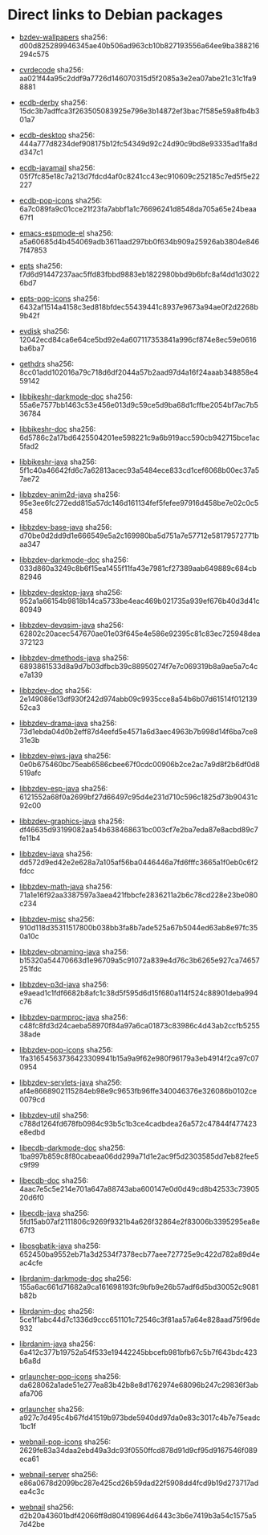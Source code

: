 # Direct links to Debian packages
 
  - [bzdev-wallpapers](./archive/pool/contrib/b/bzdev-wallpapers/bzdev-wallpapers_1.0.0_all.deb)
    sha256: d00d825289946345ae40b506ad963cb10b827193556a64ee9ba388216294c575
 
  - [cvrdecode](./archive/pool/contrib/c/cvrdecode/cvrdecode_1.2_all.deb)
    sha256: aa021f44a95c2ddf9a7726d146070315d5f2085a3e2ea07abe21c31c1fa98881
 
  - [ecdb-derby](./archive/pool/contrib/e/ecdb-derby/ecdb-derby_0.1.7_all.deb)
    sha256: 15dc3b7adffca3f263505083925e796e3b14872ef3bac7f585e59a8fb4b301a7
 
  - [ecdb-desktop](./archive/pool/contrib/e/ecdb-desktop/ecdb-desktop_0.1.7_all.deb)
    sha256: 444a777d8234def908175b12fc54349d92c24d90c9bd8e93335ad1fa8dd347c1
 
  - [ecdb-javamail](./archive/pool/contrib/e/ecdb-javamail/ecdb-javamail_0.1.7_all.deb)
    sha256: 05f7fc85e18c7a213d7fdcd4af0c8241cc43ec910609c252185c7ed5f5e22227
 
  - [ecdb-pop-icons](./archive/pool/contrib/e/ecdb-pop-icons/ecdb-pop-icons_0.1.7_all.deb)
    sha256: 6a7c089fa9c01cce21f23fa7abbf1a1c76696241d8548da705a65e24beaa67f1
 
  - [emacs-espmode-el](./archive/pool/contrib/e/emacs-espmode-el/emacs-espmode-el_1.1_all.deb)
    sha256: a5a60685d4b454069adb3611aad297bb0f634b909a25926ab3804e8467f47853
 
  - [epts](./archive/pool/contrib/e/epts/epts_1.1.29_all.deb)
    sha256: f7d6d91447237aac5ffd83fbbd9883eb1822980bbd9b6bfc8af4dd1d30226bd7
 
  - [epts-pop-icons](./archive/pool/contrib/e/epts-pop-icons/epts-pop-icons_1.1.29_all.deb)
    sha256: 6432af1514a4158c3ed818bfdec55439441c8937e9673a94ae0f2d2268b9b42f
 
  - [evdisk](./archive/pool/contrib/e/evdisk/evdisk_1.13.1_all.deb)
    sha256: 12042ecd84ca6e64ce5bd92e4a607117353841a996cf874e8ec59e0616ba6ba7
 
  - [gethdrs](./archive/pool/contrib/g/gethdrs/gethdrs_1.1.1_all.deb)
    sha256: 8cc01add102016a79c718d6df2044a57b2aad97d4a16f24aaab348858e459142
 
  - [libbikeshr-darkmode-doc](./archive/pool/contrib/libb/libbikeshr-darkmode-doc/libbikeshr-darkmode-doc_1.4.9_all.deb)
    sha256: 55a6e7577bb1463c53e456e013d9c59ce5d9ba68d1cffbe2054bf7ac7b536784
 
  - [libbikeshr-doc](./archive/pool/contrib/libb/libbikeshr-doc/libbikeshr-doc_1.4.9_all.deb)
    sha256: 6d5786c2a17bd6425504201ee598221c9a6b919acc590cb942715bce1ac5fad2
 
  - [libbikeshr-java](./archive/pool/contrib/libb/libbikeshr-java/libbikeshr-java_1.4.9_all.deb)
    sha256: 5f1c40a46642fd6c7a62813acec93a5484ece833cd1cef6068b00ec37a57ae72
 
  - [libbzdev-anim2d-java](./archive/pool/contrib/libb/libbzdev-anim2d-java/libbzdev-anim2d-java_2.1.35_all.deb)
    sha256: 95e3ee6fc272edd815a57dc146d161134fef5fefee97916d458be7e02c0c5458
 
  - [libbzdev-base-java](./archive/pool/contrib/libb/libbzdev-base-java/libbzdev-base-java_2.1.35_all.deb)
    sha256: d70be0d2dd9d1e666549e5a2c169980ba5d751a7e57712e58179572771baa347
 
  - [libbzdev-darkmode-doc](./archive/pool/contrib/libb/libbzdev-darkmode-doc/libbzdev-darkmode-doc_2.1.35_all.deb)
    sha256: 033d860a3249c8b6f15ea1455f11fa43e7981cf27389aab649889c684cb82946
 
  - [libbzdev-desktop-java](./archive/pool/contrib/libb/libbzdev-desktop-java/libbzdev-desktop-java_2.1.35_all.deb)
    sha256: 952a1a66154b9818b14ca5733be4eac469b021735a939ef676b40d3d41c80949
 
  - [libbzdev-devqsim-java](./archive/pool/contrib/libb/libbzdev-devqsim-java/libbzdev-devqsim-java_2.1.35_all.deb)
    sha256: 62802c20acec547670ae01e03f645e4e586e92395c81c83ec725948dea372123
 
  - [libbzdev-dmethods-java](./archive/pool/contrib/libb/libbzdev-dmethods-java/libbzdev-dmethods-java_2.1.35_all.deb)
    sha256: 6893861533d8a9d7b03dfbcb39c88950274f7e7c069319b8a9ae5a7c4ce7a139
 
  - [libbzdev-doc](./archive/pool/contrib/libb/libbzdev-doc/libbzdev-doc_2.1.35_all.deb)
    sha256: 2e149086e13df930f242d974abb09c9935cce8a54b6b07d61514f01213952ca3
 
  - [libbzdev-drama-java](./archive/pool/contrib/libb/libbzdev-drama-java/libbzdev-drama-java_2.1.35_all.deb)
    sha256: 73d1ebda04d0b2eff87d4eefd5e4571a6d3aec4963b7b998d14f6ba7ce831e3b
 
  - [libbzdev-ejws-java](./archive/pool/contrib/libb/libbzdev-ejws-java/libbzdev-ejws-java_2.1.35_all.deb)
    sha256: 0e0b675460bc75eab6586cbee67f0cdc00906b2ce2ac7a9d8f2b6df0d8519afc
 
  - [libbzdev-esp-java](./archive/pool/contrib/libb/libbzdev-esp-java/libbzdev-esp-java_2.1.35_all.deb)
    sha256: 6121552a68f0a2699bf27d66497c95d4e231d710c596c1825d73b90431c92c00
 
  - [libbzdev-graphics-java](./archive/pool/contrib/libb/libbzdev-graphics-java/libbzdev-graphics-java_2.1.35_all.deb)
    sha256: df46635d93199082aa54b638468631bc003cf7e2ba7eda87e8acbd89c7fe11b4
 
  - [libbzdev-java](./archive/pool/contrib/libb/libbzdev-java/libbzdev-java_2.1.35_all.deb)
    sha256: dd572d9ed42e2e628a7a105af56ba0446446a7fd6fffc3665a1f0eb0c6f2fdcc
 
  - [libbzdev-math-java](./archive/pool/contrib/libb/libbzdev-math-java/libbzdev-math-java_2.1.35_all.deb)
    sha256: 71a1e16f92aa3387597a3aea421fbbcfe2836211a2b6c78cd228e23be080c234
 
  - [libbzdev-misc](./archive/pool/contrib/libb/libbzdev-misc/libbzdev-misc_2.1.35_all.deb)
    sha256: 910d118d35311517800b038bb3fa8b7ade525a67b5044ed63ab8e97fc350a10c
 
  - [libbzdev-obnaming-java](./archive/pool/contrib/libb/libbzdev-obnaming-java/libbzdev-obnaming-java_2.1.35_all.deb)
    sha256: b15320a54470663d1e96709a5c91072a839e4d76c3b6265e927ca74657251fdc
 
  - [libbzdev-p3d-java](./archive/pool/contrib/libb/libbzdev-p3d-java/libbzdev-p3d-java_2.1.35_all.deb)
    sha256: e9aead1c1fdf6682b8afc1c38d5f595d6d15f680a114f524c88901deba994c76
 
  - [libbzdev-parmproc-java](./archive/pool/contrib/libb/libbzdev-parmproc-java/libbzdev-parmproc-java_2.1.35_all.deb)
    sha256: c48fc8fd3d24caeba58970f84a97a6ca01873c83986c4d43ab2ccfb525538ade
 
  - [libbzdev-pop-icons](./archive/pool/contrib/libb/libbzdev-pop-icons/libbzdev-pop-icons_2.1.35_all.deb)
    sha256: 1fa31654563736423309941b15a9a9f62e980f96179a3eb4914f2ca97c070954
 
  - [libbzdev-servlets-java](./archive/pool/contrib/libb/libbzdev-servlets-java/libbzdev-servlets-java_2.1.35_all.deb)
    sha256: af4e8668902115284eb98e9c9653fb96ffe340046376e326086b0102ce0079cd
 
  - [libbzdev-util](./archive/pool/contrib/libb/libbzdev-util/libbzdev-util_2.1.35_all.deb)
    sha256: c788d1264fd678fb0984c93b5c1b3ce4cadbdea26a572c47844f477423e8edbd
 
  - [libecdb-darkmode-doc](./archive/pool/contrib/libe/libecdb-darkmode-doc/libecdb-darkmode-doc_0.1.7_all.deb)
    sha256: 1ba997b859c8f80cabeaa06dd299a71d1e2ac9f5d2303585dd7eb82fee5c9f99
 
  - [libecdb-doc](./archive/pool/contrib/libe/libecdb-doc/libecdb-doc_0.1.7_all.deb)
    sha256: 4aac7e5c5e214e701a647a88743aba600147e0d0d49cd8b42533c7390520d6f0
 
  - [libecdb-java](./archive/pool/contrib/libe/libecdb-java/libecdb-java_0.1.7_all.deb)
    sha256: 5fd15ab07af2111806c9269f9321b4a626f32864e2f83006b3395295ea8e67f3
 
  - [libosgbatik-java](./archive/pool/contrib/libo/libosgbatik-java/libosgbatik-java_0.4.2_all.deb)
    sha256: 652450ba9552eb71a3d2534f7378ecb77aee727725e9c422d782a89d4eac4cfe
 
  - [librdanim-darkmode-doc](./archive/pool/contrib/libr/librdanim-darkmode-doc/librdanim-darkmode-doc_1.4.13_all.deb)
    sha256: 155a6ac661d71682a9ca161698193fc9bfb9e26b57adf6d5bd30052c9081b82b
 
  - [librdanim-doc](./archive/pool/contrib/libr/librdanim-doc/librdanim-doc_1.4.13_all.deb)
    sha256: 5ce1f1abc44d7c1336d9ccc651101c72546c3f81aa57a64e828aad75f96de932
 
  - [librdanim-java](./archive/pool/contrib/libr/librdanim-java/librdanim-java_1.4.13_all.deb)
    sha256: 6a412c377b19752a54f533e19442245bbcefb981bfb67c5b7f643bdc423b6a8d
 
  - [qrlauncher-pop-icons](./archive/pool/contrib/q/qrlauncher-pop-icons/qrlauncher-pop-icons_1.14_all.deb)
    sha256: da628062a1ade51e277ea83b42b8e8d1762974e68096b247c29836f3abafa706
 
  - [qrlauncher](./archive/pool/contrib/q/qrlauncher/qrlauncher_1.14_all.deb)
    sha256: a927c7d495c4b67fd41519b973bde5940dd97da0e83c3017c4b7e75eadc1bc1f
 
  - [webnail-pop-icons](./archive/pool/contrib/w/webnail-pop-icons/webnail-pop-icons_1.6.27_all.deb)
    sha256: 2629fe83a34daa2ebd49a3dc93f0550ffcd878d91d9cf95d9167546f089eca61
 
  - [webnail-server](./archive/pool/contrib/w/webnail-server/webnail-server_1.6.27_all.deb)
    sha256: e86a0678d2099bc287e425cd26b59dad22f5908dd4fcd9b19d273717adea4c3c
 
  - [webnail](./archive/pool/contrib/w/webnail/webnail_1.6.27_all.deb)
    sha256: d2b20a43601bdf42066ff8d804198964d6443c3b6e7419b3a54c1575a57d42be
